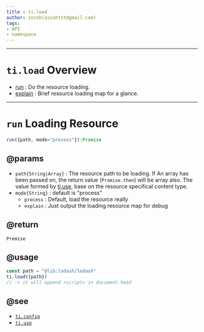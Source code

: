 ```yaml
---
title : ti.load
author: zozoh(zozohtnt@gmail.com)
tags:
- API
- namespace
---
```


-------------------------------------------------
# `ti.load` Overview

- [run](#run) : Do the resource loading.
- [explain](#explain) : Brief resource loading map for a glance.

-------------------------------------------------
# `run` Loading Resource

```js
run({path, mode="process"}):Promise
```

## @params

- `path{String|Array}` : The resource path to be loading. If An array has been passed on, the return value (`Promise.then`) will be array also. The value formed by [ti.use](ti.use.md), base on the resource specifical content type.
- `mode{String}` : default is "process"
  + `process` : Default, load the resource really
  + `explain` : Just output the loading resource map for debug

## @return

`Premise`

## @usage

```js
const path = "@lib:lodash/lodash"
ti.load({path})
// -> it will append <script> in document.head
```

## @see

- [`ti.config`](ti.config.md)
- [`ti.use`](ti.use.md)
